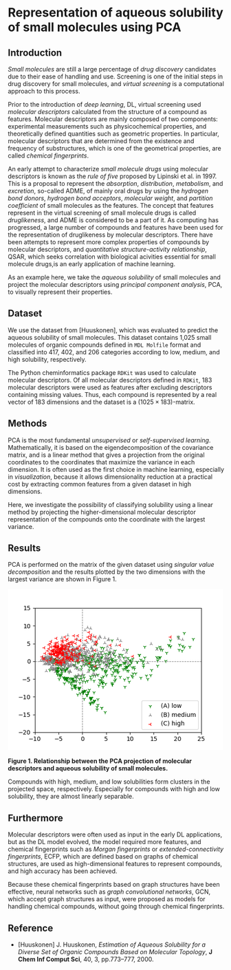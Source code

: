 # Representation of aqueous solubility of small molecules using PCA

## Introduction

*Small molecules* are still a large percentage of *drug discovery* candidates due to their ease of handling and use.
Screening is one of the initial steps in drug discovery for small molecules, and *virtual screening* is a computational approach to this process.

Prior to the introduction of *deep learning*, DL, virtual screening used *molecular descriptors* calculated from the structure of a compound as features.
Molecular descriptors are mainly composed of two components: experimental measurements such as physicochemical properties, and theoretically defined quantities such as geometric properties.
In particular, molecular descriptors that are determined from the existence and frequency of substructures, which is one of the geometrical properties, are called *chemical fingerprints*.

An early attempt to characterize *small molecule drugs* using molecular descriptors is known as the *rule of five* proposed by Lipinski et al. in 1997.
This is a proposal to represent the *absorption*, *distribution*, *metabolism*, and *excretion*, so-called ADME, of mainly oral drugs by using the *hydrogen bond donors*, *hydrogen bond acceptors*, *molecular weight*, and *partition coefficient* of small molecules as the features.
The concept that features represent in the virtual screening of small molecule drugs is called *druglikeness*, and ADME is considered to be a part of it.
As computing has progressed, a large number of compounds and features have been used for the representation of druglikeness by molecular descriptors.
There have been attempts to represent more complex properties of compounds by molecular descriptors, and *quantitative structure-activity relationship*, QSAR, which seeks correlation with biological acivities essential for small molecule drugs,is an early application of machine learning.

As an example here, we take the *aqueous solubility* of small molecules and project the molecular descriptors using *principal component analysis*, PCA, to visually represent their properties.

## Dataset

We use the dataset from [Huuskonen], which was evaluated to predict the aqueous solubility of small molecules. 
This dataset contains 1,025 small molecules of organic compounds defined in `MDL Molfile` format and classified into 417, 402, and 206 categories according to low, medium, and high solubility, respectively.

The Python cheminformatics package `RDKit` was used to calculate molecular descriptors.
Of all molecular descriptors defined in `RDKit`, 183 molecular descriptors were used as features after excluding descriptors containing missing values.
Thus, each compound is represented by a real vector of 183 dimensions and the dataset is a $(1025 \times 183)$-matrix.

## Methods

PCA is the most fundamental *unsupervised* or *self-supervised learning*.
Mathematically, it is based on the eigendecomposition of the covariance matrix, and is a linear method that gives a projection from the original coordinates to the coordinates that maximize the variance in each dimension.
It is often used as the first choice in machine learning, especially in *visualization*, because it allows dimensionality reduction at a practical cost by extracting common features from a given dataset in high dimensions.

Here, we investigate the possibility of classifying solubility using a linear method by projecting the higher-dimensional molecular descriptor representation of the compounds onto the coordinate with the largest variance.

## Results

PCA is performed on the matrix of the given dataset using *singular value decomposition* and the results plotted by the two dimensions with the largest variance are shown in Figure 1.

![Relationship between the PCA projection of molecular descriptors and aqueous solubility of small molecules.](figure/solubility_PCA.png)

**Figure 1. Relationship between the PCA projection of molecular descriptors and aqueous solubility of small molecules.**

Compounds with high, medium, and low solubilities form clusters in the projected space, respectively.
Especially for compounds with high and low solubility, they are almost linearly separable.

## Furthermore

Molecular descriptors were often used as input in the early DL applications, but as the DL model evolved, the model required more features, and chemical fingerprints such as *Morgan fingerprints* or *extended-connectivity fingerprints*, ECFP, which are defined based on graphs of chemical structures, are used as high-dimensional features to represent compounds, and high accuracy has been achieved.

Because these chemical fingerprints based on graph structures have been effective, neural networks such as *graph convolutional networks*, GCN, which accept graph structures as input, were proposed as models for handling chemical compounds, without going through chemical fingerprints.

## Reference

- [Huuskonen] J. Huuskonen, *Estimation of Aqueous Solubility for a Diverse Set of Organic Compounds Based on Molecular Topology*, **J Chem Inf Comput Sci**, 40, 3, pp.773–777, 2000.

